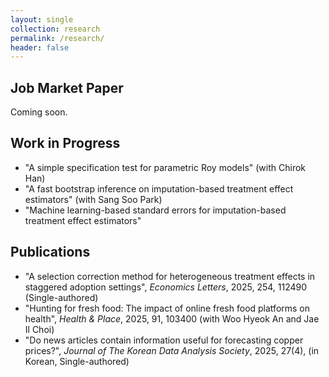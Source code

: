 ```yaml
---
layout: single
collection: research
permalink: /research/
header: false
---
```


## Job Market Paper

Coming soon.

## Work in Progress

  - "A simple specification test for parametric Roy models" (with Chirok Han)
  - "A fast bootstrap inference on imputation-based treatment effect estimators" (with Sang Soo Park)
  - "Machine learning-based standard errors for imputation-based treatment effect estimators"

## Publications

  - "A selection correction method for heterogeneous treatment effects in staggered adoption settings", *Economics Letters*, 2025, 254, 112490 (Single-authored)
  - "Hunting for fresh food: The impact of online fresh food platforms on health", *Health & Place*, 2025, 91, 103400 (with Woo Hyeok An and Jae Il Choi)
  - "Do news articles contain information useful for forecasting copper prices?", *Journal of The Korean Data Analysis Society*, 2025, 27(4), (in Korean, Single-authored)
